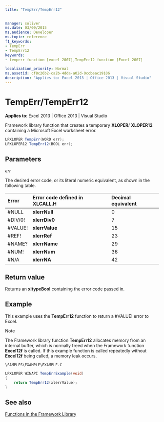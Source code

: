 ```yaml
---
title: "TempErr/TempErr12"
 
 
manager: soliver
ms.date: 03/09/2015
ms.audience: Developer
ms.topic: reference
f1_keywords:
- TempErr
- TempErr12
keywords:
- temperr function [excel 2007],TempErr12 function [Excel 2007]
 
localization_priority: Normal
ms.assetid: cf8c26b2-ca2b-4dda-a02d-0ccbeac19106
description: "Applies to: Excel 2013 | Office 2013 | Visual Studio"
---
```


# TempErr/TempErr12

 **Applies to**: Excel 2013 | Office 2013 | Visual Studio 
  
Framework library function that creates a temporary **XLOPER**/ **XLOPER12** containing a Microsoft Excel worksheet error. 
  
```cs
LPXLOPER TempErr(WORD err);
LPXLOPER12 TempErr12(BOOL err);
```

## Parameters

 _err_
  
The desired error code, or its literal numeric equivalent, as shown in the following table.
  
|**Error**|**Error code defined in XLCALL.H**|**Decimal equivalent**|
|:-----|:-----|:-----|
|#NULL  <br/> |**xlerrNull** <br/> |0  <br/> |
|#DIV/0!  <br/> |**xlerrDiv0** <br/> |7  <br/> |
|#VALUE!  <br/> |**xlerrValue** <br/> |15  <br/> |
|#REF!  <br/> |**xlerrRef** <br/> |23  <br/> |
|#NAME?  <br/> |**xlerrName** <br/> |29  <br/> |
|#NUM!  <br/> |**xlerrNum** <br/> |36  <br/> |
|#N/A  <br/> |**xlerrNA** <br/> |42  <br/> |
   
## Return value

Returns an **xltypeBool** containing the error code passed in. 
  
## Example

This example uses the **TempErr12** function to return a #VALUE! error to Excel. 
  
> [!NOTE]
> The Framework library function **TempErr12** allocates memory from an internal buffer, which is normally freed when the Framework function **Excel12f** is called. If this example function is called repeatedly without **Excel12f** being called, a memory leak occurs. 
  
 `\SAMPLES\EXAMPLE\EXAMPLE.C`
  
```cs
LPXLOPER WINAPI TempErrExample(void)
{
    return TempErr12(xlerrValue);
}
```

## See also



[Functions in the Framework Library](functions-in-the-framework-library.md)


